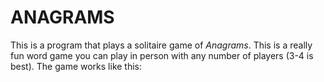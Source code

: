 # ANAGRAMS

This is a program that plays a solitaire game of *Anagrams*. This is a really fun word game you can play in person with any number of players (3-4 is best). The game works like this:

